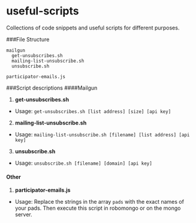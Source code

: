 # useful-scripts
Collections of code snippets and useful scripts for different purposes.

###File Structure

```
mailgun
  get-unsubscribes.sh
  mailing-list-unsubscribe.sh
  unsubscribe.sh

participator-emails.js
```

###Script descriptions
####Mailgun
1. **get-unsubscribes.sh**
  - Usage: `get-unsubscribes.sh [list address] [size] [api key]`
2. **mailing-list-unsubscribe.sh**
  - Usage: `mailing-list-unsubscribe.sh [filename] [list address] [api key]`
3. **unsubscribe.sh**
  - Usage: `unsubscribe.sh [filename] [domain] [api key]`

#### Other
1. **participator-emails.js**
  - Usage: Replace the strings in the array `pads` with the exact names of your pads. Then execute this script in robomongo or on the mongo server.
